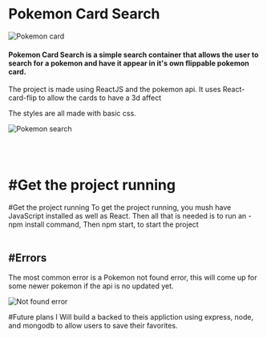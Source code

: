 # Pokemon Card Search
![Pokemon card](https://i.imgur.com/WQFJvhT.jpg)

<h4>Pokemon Card Search is a simple search container that allows the user to search for a pokemon and have it appear in it's own flippable pokemon card. </h4>


The project is made using ReactJS and the pokemon api. 
It uses React-card-flip to allow the cards to have a 3d affect 

The styles are all made with basic css. 

![Pokemon search](https://media1.giphy.com/media/SFe3ElLZgpTQvvdC03/giphy.gif?cid=790b7611aa892c907e0acaee4ccbee1cd85eb58463dadee1&rid=giphy.gif&ct=g)


<br/>

<br/>
<h1>#Get the project running</h1>
#Get the project running
To get the project running, you mush have JavaScript installed as well as React. 
Then all that is needed is to run an -npm install command, 
Then npm start, to start the project
<br/>

<br/>

<h2>#Errors</h2>
The most common error is a Pokemon not found error, this will come up for some newer pokemon if the api is no updated yet. 

![Not found error](https://media4.giphy.com/media/eouhku88BELe5G3buN/giphy.gif?cid=790b761149b9293529274d9ddbbe92ef5243488be099f3cd&rid=giphy.gif&ct=g)

#Future plans
I Will build a backed to theis appliction using express, node, and mongodb to allow users to save their favorites. 
